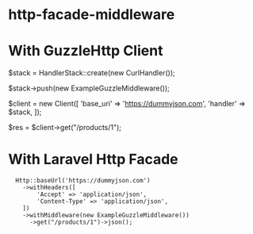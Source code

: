 # http-facade-middleware

# With GuzzleHttp Client

$stack = HandlerStack::create(new CurlHandler());

$stack->push(new ExampleGuzzleMiddleware());

$client = new Client([
'base_uri' => 'https://dummyjson.com',
'handler' => $stack,
]);

$res = $client->get("/products/1");

# With Laravel Http Facade

      Http::baseUrl('https://dummyjson.com')
        ->withHeaders([
            'Accept' => 'application/json',
            'Content-Type' => 'application/json',
        ])
        ->withMiddleware(new ExampleGuzzleMiddleware())
          ->get("/products/1")->json();